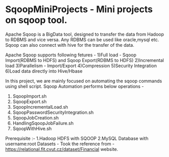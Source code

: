 # SqoopMiniProjects - Mini projects on sqoop tool.

Apache Sqoop is a BigData tool, designed to transfer the data from Hadoop to RDBMS and vice versa. Any RDBMS can be used like oracle,mysql etc. Sqoop can also connect with hive for the transfer of the data.

Apache Sqoop supports following fetures - 
  1)Full load - Sqoop Import(RDBMS to HDFS) and Sqoop Export(RDBMS to HDFS)
  2)Incremental load
  3)Parallelism - Import/Export
  4)Compression
  5)Security Integration
  6)Load data directly into Hive/Hbase

In this project, we are mainly focused on automating the sqoop commands using shell script. Sqoop Automation performs below operations - 
  1) SqoopImport.sh
  2) SqoopExport.sh
  3) SqoopIncrementalLoad.sh
  4) SqoopPasswordSecurityIntegration.sh
  5) SqoopJobCreation.sh
  6) HandlingSqoopJobFailure.sh
  7) SqoopWithHive.sh

Prerequisite :- 1.Hadoop HDFS with SQOOP 2.MySQL Database with username:root
Datasets - Took the reference from - https://relational.fit.cvut.cz/dataset/Financial website.
